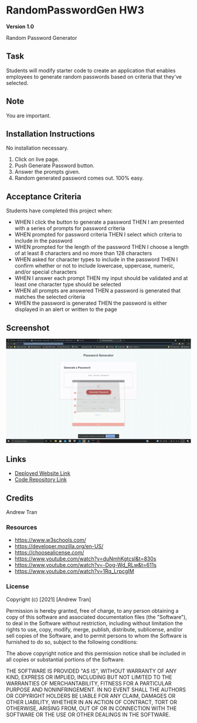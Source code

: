 # RandomPasswordGen HW3

**Version 1.0**

Random Password Generator

## Task
Students will modify starter code to create an application that enables employees to generate random passwords based on criteria that they've selected.

## Note 
You are important.

## Installation Instructions
No installation necessary. 
1) Click on live page.
2) Push Generate Password button.
3) Answer the prompts given.
4) Random generated password comes out. 100% easy.



## Acceptance Criteria
Students have completed this project when:

* WHEN I click the button to generate a password
THEN I am presented with a series of prompts for password criteria
* WHEN prompted for password criteria
THEN I select which criteria to include in the password
* WHEN prompted for the length of the password
THEN I choose a length of at least 8 characters and no more than 128 characters
* WHEN asked for character types to include in the password
THEN I confirm whether or not to include lowercase, uppercase, numeric, and/or special characters
* WHEN I answer each prompt
THEN my input should be validated and at least one character type should be selected
* WHEN all prompts are answered
THEN a password is generated that matches the selected criteria
* WHEN the password is generated
THEN the password is either displayed in an alert or written to the page


## Screenshot
![](randomgenexample.gif)


## Links
* [Deployed Website Link](https://andrewt11.github.io/RandomPasswordGen/)
* [Code Repository Link](https://github.com/AndrewT11/RandomPasswordGen)

## Credits
Andrew Tran

### Resources

* https://www.w3schools.com/
* https://developer.mozilla.org/en-US/
* https://choosealicense.com/
* https://www.youtube.com/watch?v=duNmhKgtcsI&t=830s
* https://www.youtube.com/watch?v=-Dog-Wd_RLw&t=611s
* https://www.youtube.com/watch?v=1Rq_LrpcgIM


### License
Copyright (c) [2021] [Andrew Tran]

Permission is hereby granted, free of charge, to any person obtaining a copy
of this software and associated documentation files (the "Software"), to deal
in the Software without restriction, including without limitation the rights
to use, copy, modify, merge, publish, distribute, sublicense, and/or sell
copies of the Software, and to permit persons to whom the Software is
furnished to do so, subject to the following conditions:

The above copyright notice and this permission notice shall be included in all
copies or substantial portions of the Software.

THE SOFTWARE IS PROVIDED "AS IS", WITHOUT WARRANTY OF ANY KIND, EXPRESS OR
IMPLIED, INCLUDING BUT NOT LIMITED TO THE WARRANTIES OF MERCHANTABILITY,
FITNESS FOR A PARTICULAR PURPOSE AND NONINFRINGEMENT. IN NO EVENT SHALL THE
AUTHORS OR COPYRIGHT HOLDERS BE LIABLE FOR ANY CLAIM, DAMAGES OR OTHER
LIABILITY, WHETHER IN AN ACTION OF CONTRACT, TORT OR OTHERWISE, ARISING FROM,
OUT OF OR IN CONNECTION WITH THE SOFTWARE OR THE USE OR OTHER DEALINGS IN THE
SOFTWARE.